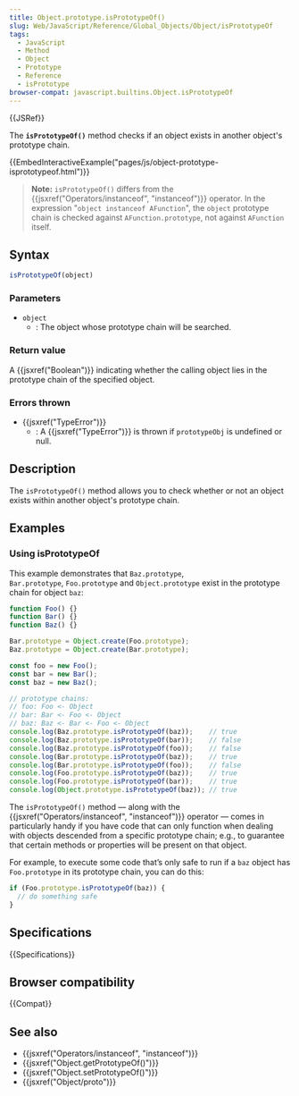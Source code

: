 ```yaml
---
title: Object.prototype.isPrototypeOf()
slug: Web/JavaScript/Reference/Global_Objects/Object/isPrototypeOf
tags:
  - JavaScript
  - Method
  - Object
  - Prototype
  - Reference
  - isPrototype
browser-compat: javascript.builtins.Object.isPrototypeOf
---
```

{{JSRef}}

The **`isPrototypeOf()`** method checks if an object exists in another object's
prototype chain.

{{EmbedInteractiveExample("pages/js/object-prototype-isprototypeof.html")}}

> **Note:** `isPrototypeOf()` differs from the
> {{jsxref("Operators/instanceof",
    "instanceof")}} operator.
> In the expression "`object instanceof AFunction`", the `object` prototype
> chain is checked against `AFunction.prototype`, not against `AFunction`
> itself.

## Syntax

```js
isPrototypeOf(object)
```

### Parameters

*   `object`
    *   : The object whose prototype chain will be searched.

### Return value

A {{jsxref("Boolean")}} indicating whether the calling object lies in the
prototype chain of the specified object.

### Errors thrown

*   {{jsxref("TypeError")}}
    *   : A {{jsxref("TypeError")}} is thrown if `prototypeObj` is
        undefined or null.

## Description

The `isPrototypeOf()` method allows you to check whether or not an object exists
within another object's prototype chain.

## Examples

### Using isPrototypeOf

This example demonstrates that `Baz.prototype`,
`Bar.prototype`, `Foo.prototype` and `Object.prototype` exist in the prototype
chain for object `baz`:

```js
function Foo() {}
function Bar() {}
function Baz() {}

Bar.prototype = Object.create(Foo.prototype);
Baz.prototype = Object.create(Bar.prototype);

const foo = new Foo();
const bar = new Bar();
const baz = new Baz();

// prototype chains:
// foo: Foo <- Object
// bar: Bar <- Foo <- Object
// baz: Baz <- Bar <- Foo <- Object
console.log(Baz.prototype.isPrototypeOf(baz));    // true
console.log(Baz.prototype.isPrototypeOf(bar));    // false
console.log(Baz.prototype.isPrototypeOf(foo));    // false
console.log(Bar.prototype.isPrototypeOf(baz));    // true
console.log(Bar.prototype.isPrototypeOf(foo));    // false
console.log(Foo.prototype.isPrototypeOf(baz));    // true
console.log(Foo.prototype.isPrototypeOf(bar));    // true
console.log(Object.prototype.isPrototypeOf(baz)); // true
```

The `isPrototypeOf()` method — along with the
{{jsxref("Operators/instanceof", "instanceof")}} operator —
comes in particularly handy if you have code that can only function when dealing
with objects descended from a specific prototype chain; e.g., to guarantee that
certain methods or properties will be present on that object.

For example, to execute some code that’s only safe to run if a `baz` object has
`Foo.prototype` in its prototype chain, you can do this:

```js
if (Foo.prototype.isPrototypeOf(baz)) {
  // do something safe
}
```

## Specifications

{{Specifications}}

## Browser compatibility

{{Compat}}

## See also

*   {{jsxref("Operators/instanceof", "instanceof")}}
*   {{jsxref("Object.getPrototypeOf()")}}
*   {{jsxref("Object.setPrototypeOf()")}}
*   {{jsxref("Object/proto")}}
